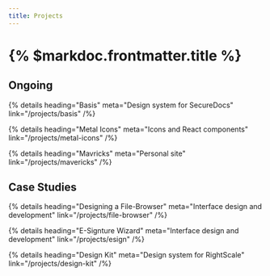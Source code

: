 ```yaml
---
title: Projects
---
```


# {% $markdoc.frontmatter.title %}

## Ongoing

{% details
  heading="Basis"
  meta="Design system for SecureDocs"
  link="/projects/basis"
/%}

{% details 
  heading="Metal Icons"
  meta="Icons and React components"
  link="/projects/metal-icons"
/%}

{% details
  heading="Mavricks"
  meta="Personal site"
  link="/projects/mavericks"
/%}

## Case Studies

{% details
  heading="Designing a File-Browser"
  meta="Interface design and development"
  link="/projects/file-browser" 
/%}

{% details 
  heading="E-Signture Wizard"
  meta="Interface design and development"
  link="/projects/esign" 
/%}

{% details
  heading="Design Kit"
  meta="Design system for RightScale"
  link="/projects/design-kit" 
/%}

